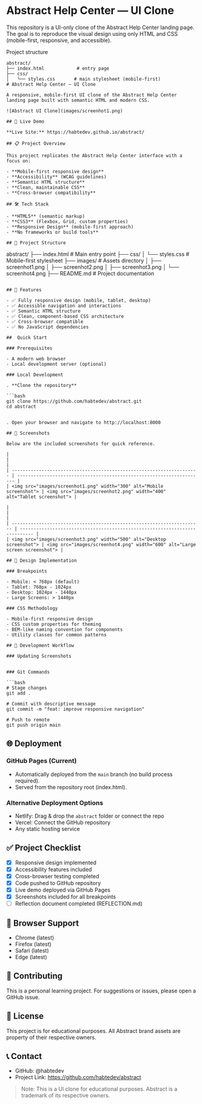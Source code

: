 # Abstract Help Center — UI Clone

This repository is a UI-only clone of the Abstract Help Center landing page. The goal is to reproduce the visual design using only HTML and CSS (mobile-first, responsive, and accessible).

Project structure

```
abstract/
├── index.html            # entry page
├── css/
│   └── styles.css       # main stylesheet (mobile-first)
# Abstract Help Center — UI Clone

A responsive, mobile-first UI clone of the Abstract Help Center landing page built with semantic HTML and modern CSS.

![Abstract UI Clone](images/screenhot1.png)

## 🚀 Live Demo

**Live Site:** https://habtedev.github.io/abstract/

## 📋 Project Overview

This project replicates the Abstract Help Center interface with a focus on:

- **Mobile-first responsive design**
- **Accessibility** (WCAG guidelines)
- **Semantic HTML structure**
- **Clean, maintainable CSS**
- **Cross-browser compatibility**

## 🛠 Tech Stack

- **HTML5** (semantic markup)
- **CSS3** (Flexbox, Grid, custom properties)
- **Responsive Design** (mobile-first approach)
- **No frameworks or build tools**

## 📁 Project Structure

```

abstract/
├── index.html # Main entry point
├── css/
│ └── styles.css # Mobile-first stylesheet
├── images/ # Assets directory
│ ├── screenhot1.png
│ ├── screenhot2.png
│ ├── screenhot3.png
│ └── screenhot4.png
├── README.md # Project documentation

````

## 🎯 Features

- ✅ Fully responsive design (mobile, tablet, desktop)
- ✅ Accessible navigation and interactions
- ✅ Semantic HTML structure
- ✅ Clean, component-based CSS architecture
- ✅ Cross-browser compatible
- ✅ No JavaScript dependencies

##  Quick Start

### Prerequisites

- A modern web browser
- Local development server (optional)

### Local Development

. **Clone the repository**

```bash
git clone https://github.com/habtedev/abstract.git
cd abstract
````

```

. Open your browser and navigate to http://localhost:8000

## 📸 Screenshots

Below are the included screenshots for quick reference.

|                                                                       |                                                                       |
| --------------------------------------------------------------------- | --------------------------------------------------------------------- |
| <img src="images/screenhot1.png" width="300" alt="Mobile screenshot"> | <img src="images/screenhot2.png" width="400" alt="Tablet screenshot"> |

|                                                                        |                                                                             |
| ---------------------------------------------------------------------- | --------------------------------------------------------------------------- |
| <img src="images/screenhot3.png" width="500" alt="Desktop screenshot"> | <img src="images/screenhot4.png" width="600" alt="Large screen screenshot"> |

## 🎨 Design Implementation

### Breakpoints

- Mobile: < 768px (default)
- Tablet: 768px - 1024px
- Desktop: 1024px - 1440px
- Large Screens: > 1440px

### CSS Methodology

- Mobile-first responsive design
- CSS custom properties for theming
- BEM-like naming convention for components
- Utility classes for common patterns

## 📝 Development Workflow

### Updating Screenshots

```

````

### Git Commands

```bash
# Stage changes
git add .

# Commit with descriptive message
git commit -m "feat: improve responsive navigation"

# Push to remote
git push origin main
````

## 🌐 Deployment

### GitHub Pages (Current)

- Automatically deployed from the `main` branch (no build process required).
- Served from the repository root (index.html).

### Alternative Deployment Options

- Netlify: Drag & drop the `abstract` folder or connect the repo
- Vercel: Connect the GitHub repository
- Any static hosting service

## ✅ Project Checklist

- [x] Responsive design implemented
- [x] Accessibility features included
- [x] Cross-browser testing completed
- [x] Code pushed to GitHub repository
- [x] Live demo deployed via GitHub Pages
- [x] Screenshots included for all breakpoints
- [ ] Reflection document completed (REFLECTION.md)

## 🔧 Browser Support

- Chrome (latest)
- Firefox (latest)
- Safari (latest)
- Edge (latest)

## 🤝 Contributing

This is a personal learning project. For suggestions or issues, please open a GitHub issue.

## 📄 License

This project is for educational purposes. All Abstract brand assets are property of their respective owners.

## 📞 Contact

- GitHub: @habtedev
- Project Link: https://github.com/habtedev/abstract

> Note: This is a UI clone for educational purposes. Abstract is a trademark of its respective owners.
